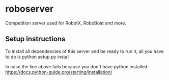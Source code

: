 # roboserver
Competition server used for RobotX, RoboBoat and more.

Setup instructions
------------------
To install all dependencies of this server and be ready to run it, all you have to do is
    python setup.py install

In case the line above fails because you don't have python installed: <https://docs.python-guide.org/starting/installation/>
